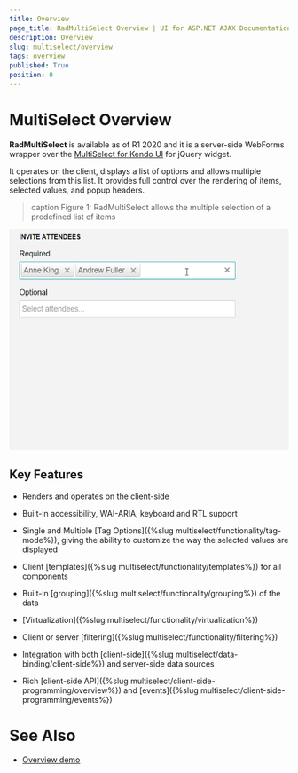```yaml
---
title: Overview
page_title: RadMultiSelect Overview | UI for ASP.NET AJAX Documentation
description: Overview
slug: multiselect/overview
tags: overview
published: True
position: 0
---
```


# MultiSelect Overview

**RadMultiSelect** is available as of R1 2020 and it is a server-side WebForms wrapper over the [MultiSelect for Kendo UI](https://docs.telerik.com/kendo-ui/controls/editors/multiselect/overview) for jQuery widget.

It operates on the client, displays a list of options and allows multiple selections from this list. It provides full control over the rendering of items, selected values, and popup headers.

>caption Figure 1: RadMultiSelect allows the multiple selection of a predefined list of items

![multiselect-overview](images/multiselect-overview.gif)

## Key Features

* Renders and operates on the client-side

* Built-in accessibility, WAI-ARIA, keyboard and RTL support

* Single and Multiple [Tag Options]({%slug multiselect/functionality/tag-mode%}), giving the ability to customize the way the selected values are displayed

* Client [templates]({%slug multiselect/functionality/templates%}) for all components

* Built-in [grouping]({%slug multiselect/functionality/grouping%}) of the data

* [Virtualization]({%slug multiselect/functionality/virtualization%})

* Client or server [filtering]({%slug multiselect/functionality/filtering%})

* Integration with both [client-side]({%slug multiselect/data-binding/client-side%}) and server-side data sources

* Rich [client-side API]({%slug multiselect/client-side-programming/overview%}) and [events]({%slug multiselect/client-side-programming/events%})


# See Also

 * [Overview demo](https://demos.telerik.com/aspnet-ajax/multiselect/overview/defaultcs.aspx)
